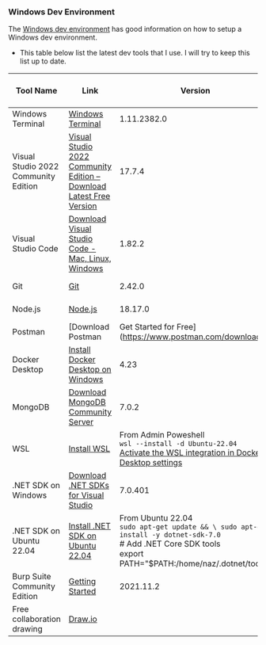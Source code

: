### Windows Dev Environment
The [Windows dev environment](https://learn.microsoft.com/en-us/windows/dev-environment/) has good information on how to setup a Windows dev environment.

- This table below list the latest dev tools that I use. I will try to keep this list up to date.

| Tool Name | Link | Version | Last Checked on |
| --- | --- | --- | --- |
| Windows Terminal | [Windows Terminal](https://www.microsoft.com/en-us/p/windows-terminal/9n0dx20hk701?activetab=pivot:overviewtab) | 1.11.2382.0 | Oct 1, 2023 |
| Visual Studio 2022 Community Edition | [Visual Studio 2022 Community Edition – Download Latest Free Version](https://visualstudio.microsoft.com/vs/community/) | 17.7.4 | Oct 1, 2023 |
| Visual Studio Code | [Download Visual Studio Code - Mac, Linux, Windows](https://code.visualstudio.com/download) | 1.82.2 | Oct 1, 2023 |
| Git | [Git](https://git-scm.com/downloads) | 2.42.0 | Oct 1, 2023 |
| Node.js | [Node.js](https://nodejs.org/en/download/) | 18.17.0 | Oct 1, 2023 |
| Postman | [Download Postman | Get Started for Free](https://www.postman.com/downloads/) | v10.18.7 | Oct 1, 2023 |
| Docker Desktop | [Install Docker Desktop on Windows](https://docs.docker.com/docker-for-windows/install/) | 4.23 | Oct 1, 2023 |
| MongoDB | [Download MongoDB Community Server](https://www.mongodb.com/try/download/community) | 7.0.2 | Oct 1, 2023 |
| WSL| [Install WSL](https://learn.microsoft.com/en-us/windows/wsl/install#install-wsl-command) | From Admin Poweshell <br> `wsl --install -d Ubuntu-22.04` <br> [Activate the WSL integration in Docker Desktop settings](https://docs.docker.com/desktop/wsl/#turn-on-docker-desktop-wsl-2)| Oct 1, 2023 |
| .NET SDK on Windows| [Download .NET SDKs for Visual Studio](https://dotnet.microsoft.com/download/dotnet/7.0) | 7.0.401 | Oct 1, 2023 |
| .NET SDK on Ubuntu 22.04| [Install .NET SDK on Ubuntu 22.04](https://learn.microsoft.com/en-us/dotnet/core/install/linux-ubuntu-2204#install-net) | From Ubuntu 22.04 <br> `sudo apt-get update && \ sudo apt-get install -y dotnet-sdk-7.0` <br> # Add .NET Core SDK tools <br> export PATH="$PATH:/home/naz/.dotnet/tools"| Oct 3, 2023 |
| Burp Suite Community Edition | [Getting Started](https://portswigger.net/burp/communitydownload) | 2021.11.2 | Oct 1, 2023 |
|Free collaboration drawing| [Draw.io](https://app.diagrams.net/) |  | Oct 1, 2023 |

